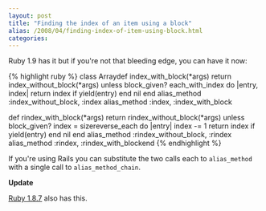 ```yaml
---
layout: post
title: "Finding the index of an item using a block"
alias: /2008/04/finding-index-of-item-using-block.html
categories:
---
```

Ruby 1.9 has it but if you're not that bleeding edge, you can have it now:

{% highlight ruby %}
class Arraydef index_with_block(*args)
  return index_without_block(*args) unless block_given?
  each_with_index do |entry, index|
    return index if yield(entry)
  end
  nil
end
alias_method :index_without_block, :index
alias_method :index, :index_with_block

def rindex_with_block(*args)
  return rindex_without_block(*args) unless block_given?
  index = sizereverse_each do |entry|
    index -= 1
    return index if yield(entry)
  end
  nil
end
alias_method :rindex_without_block, :rindex
alias_method :rindex, :rindex_with_blockend
{% endhighlight %}

If you're using Rails you can substitute the two calls each to `alias_method` with a single call to `alias_method_chain`.

**Update**

[Ruby 1.8.7](http://svn.ruby-lang.org/repos/ruby/tags/v1_8_7_preview1/NEWS) also has this.
